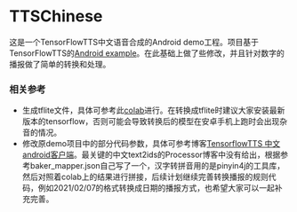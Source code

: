 # TTSChinese
这是一个TensorFlowTTS中文语音合成的Android demo工程。项目基于TensorFlowTTS的[Android example](https://github.com/TensorSpeech/TensorFlowTTS/tree/master/examples/android)。在此基础上做了些修改，并且针对数字的播报做了简单的转换和处理。
### 相关参考
- 生成tflite文件，具体可参考此[colab](https://colab.research.google.com/drive/1Ma3MIcSdLsOxqOKcN1MlElncYMhrOg3J?usp=sharing#scrollTo=KCm6Oj7iLlu5)进行。在转换成tflite时建议大家安装最新版本的tensorflow，否则可能会导致转换后的模型在安卓手机上跑时会出现杂音的情况。
- 修改原demo项目中的部分代码参数，具体可参考博客[TensorflowTTS 中文android客户端](https://blog.csdn.net/ss182172633/article/details/109851660)。最关键的中文text2ids的Processor博客中没有给出，根据参考baker_mapper.json自己写了一个，汉字转拼音用的是pinyin4j的工具库，然后对照着colab上的结果进行拼接，后续计划继续完善转换播报的规则代码，例如2021/02/07的格式转换成日期的播报方式，也希望大家可以一起补充完善。

